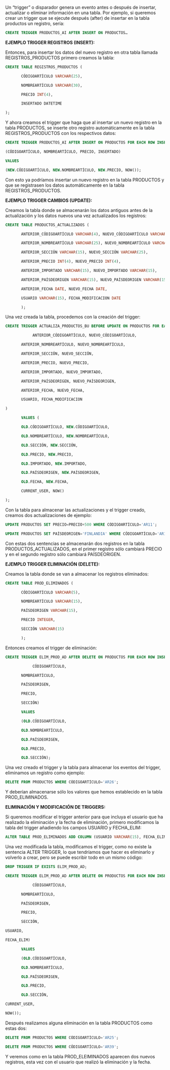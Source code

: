 Un “trigger” o disparador genera un evento antes o después de insertar, actualizar o eliminar información en una tabla. Por ejemplo, si queremos crear un trigger que se ejecute después (after) de insertar en la tabla productos un registro, sería:

```sql
CREATE TRIGGER PRODUCTOS_AI AFTER INSERT ON PRODUCTOS…
```

**EJEMPLO TRIGGER REGISTROS (INSERT):**

Entonces, para insertar los datos del nuevo registro en otra tabla llamada REGISTROS_PRODUCTOS primero creamos la tabla:

```sql
CREATE TABLE REGISTROS_PRODUCTOS (

       CÓDIGOARTÍCULO VARCHAR(25),

       NOMBREARTÍCULO VARCHAR(30),

       PRECIO INT(4),

       INSERTADO DATETIME

);
```

Y ahora creamos el trigger que haga que al insertar un nuevo registro en la tabla PRODUCTOS, se inserte otro registro automáticamente en la tabla REGISTROS_PRODUCTOS con los respectivos datos:

```sql
CREATE TRIGGER PRODUCTOS_AI AFTER INSERT ON PRODUCTOS FOR EACH ROW INSERT INTO REG_PRODUCTOS

(CÓDIGOARTÍCULO, NOMBREARTÍCULO, PRECIO, INSERTADO)

VALUES

(NEW.CÓDIGOARTÍCULO, NEW.NOMBREARTÍCULO, NEW.PRECIO, NOW());
```

Con esto ya podríamos insertar un nuevo registro en la tabla PRODUCTOS y que se registrasen los datos automáticamente en la tabla REGISTROS_PRODUCTOS.

**EJEMPLO TRIGGER CAMBIOS (UPDATE):**

Creamos la tabla donde se almacenarán los datos antiguos antes de la actualización y los datos nuevos una vez actualizados los registros:

```sql
CREATE TABLE PRODUCTOS_ACTUALIZADOS (

       ANTERIOR_CÓDIGOARTÍCULO VARCHAR(4), NUEVO_CÓDIGOARTÍCULO VARCHAR(4),

       ANTERIOR_NOMBREARTÍCULO VARCHAR(25), NUEVO_NOMBREARTÍCULO VARCHAR(25),

       ANTERIOR_SECCIÓN VARCHAR(15), NUEVO_SECCIÓN VARCHAR(25),

       ANTERIOR_PRECIO INT(4), NUEVO_PRECIO INT(4),

       ANTERIOR_IMPORTADO VARCHAR(15), NUEVO_IMPORTADO VARCHAR(15),

       ANTERIOR_PAÍSDEORIGEN VARCHAR(15), NUEVO_PAÍSDEORIGEN VARCHAR(15),

       ANTERIOR_FECHA DATE, NUEVO_FECHA DATE,

       USUARIO VARCHAR(15), FECHA_MODIFICACION DATE

       );
```

Una vez creada la tabla, procedemos con la creación del trigger:

```sql
CREATE TRIGGER ACTUALIZA_PRODUCTOS_BU BEFORE UPDATE ON PRODUCTOS FOR EACH ROW INSERT INTO PRODUCTOS_ACTUALIZADOS (

            ANTERIOR_CÓDIGOARTÍCULO, NUEVO_CÓDIGOARTÍCULO,

       ANTERIOR_NOMBREARTÍCULO, NUEVO_NOMBREARTÍCULO,

       ANTERIOR_SECCIÓN, NUEVO_SECCIÓN,

       ANTERIOR_PRECIO, NUEVO_PRECIO,

       ANTERIOR_IMPORTADO, NUEVO_IMPORTADO,

       ANTERIOR_PAÍSDEORIGEN, NUEVO_PAÍSDEORIGEN,

       ANTERIOR_FECHA, NUEVO_FECHA,

       USUARIO, FECHA_MODIFICACION

)

       VALUES (

       OLD.CÓDIGOARTÍCULO, NEW.CÓDIGOARTÍCULO,

       OLD.NOMBREARTÍCULO, NEW.NOMBREARTÍCULO,

       OLD.SECCIÓN, NEW.SECCIÓN,

       OLD.PRECIO, NEW.PRECIO,

       OLD.IMPORTADO, NEW.IMPORTADO,

       OLD.PAÍSDEORIGEN, NEW.PAÍSDEORIGEN,

       OLD.FECHA, NEW.FECHA,

       CURRENT_USER, NOW()

);
```

Con la tabla para almacenar las actualizaciones y el trigger creado, creamos dos actualizaciones de ejemplo:

```sql
UPDATE PRODUCTOS SET PRECIO=PRECIO+500 WHERE CÓDIGOARTÍCULO='AR11';

UPDATE PRODUCTOS SET PAÍSDEORIGEN='FINLANDIA' WHERE CÓDIGOARTÍCULO='AR11';
```

Con estas dos sentencias se almacenarán dos registros en la tabla PRODUCTOS_ACTUALIZADOS, en el primer registro sólo cambiará PRECIO y en el segundo registro sólo cambiará PAÍSDEORIGEN.

**EJEMPLO TRIGGER ELIMINACIÓN (DELETE):**

Creamos la tabla donde se van a almacenar los registros eliminados:

```sql
CREATE TABLE PROD_ELIMINADOS (

       CÓDIGOARTÍCULO VARCHAR(5),

       NOMBREARTÍCULO VARCHAR(15),

       PAÍSDEORIGEN VARCHAR(15),

       PRECIO INTEGER,

       SECCIÓN VARCHAR(15)

       );
```

Entonces creamos el trigger de eliminación:

```sql
CREATE TRIGGER ELIM_PROD_AD AFTER DELETE ON PRODUCTOS FOR EACH ROW INSERT INTO PROD_ELIMINADOS (

            CÓDIGOARTÍCULO,

       NOMBREARTÍCULO,

       PAÍSDEORIGEN,

       PRECIO,

       SECCIÓN)

       VALUES

       (OLD.CÓDIGOARTÍCULO,

       OLD.NOMBREARTÍCULO,

       OLD.PAÍSDEORIGEN,

       OLD.PRECIO,

       OLD.SECCIÓN);
```

Una vez creado el trigger y la tabla para almacenar los eventos del trigger, eliminamos un registro como ejemplo:

```sql
DELETE FROM PRODUCTOS WHERE CÓDIGOARTÍCULO='AR26';
```

Y deberían almacenarse sólo los valores que hemos establecido en la tabla PROD_ELIMINADOS.

**ELIMINACIÓN Y MODIFICACIÓN DE TRIGGERS:**

Si queremos modificar el trigger anterior para que incluya el usuario que ha realizado la eliminación y la fecha de eliminación, primero modificamos la tabla del trigger añadiendo los campos USUARIO y FECHA_ELIM:

```sql
ALTER TABLE PROD_ELIMINADOS ADD COLUMN (USUARIO VARCHAR(15), FECHA_ELIM DATE);
```

Una vez modificada la tabla, modificamos el trigger, como no existe la sentencia ALTER TRIGGER, lo que tendríamos que hacer es eliminarlo y volverlo a crear, pero se puede escribir todo en un mismo código:

```sql
DROP TRIGGER IF EXISTS ELIM_PROD_AD;

CREATE TRIGGER ELIM_PROD_AD AFTER DELETE ON PRODUCTOS FOR EACH ROW INSERT INTO PROD_ELIMINADOS (

            CÓDIGOARTÍCULO,

       NOMBREARTÍCULO,

       PAÍSDEORIGEN,

       PRECIO,

       SECCIÓN,

USUARIO,

FECHA_ELIM)

       VALUES

       (OLD.CÓDIGOARTÍCULO,

       OLD.NOMBREARTÍCULO,

       OLD.PAÍSDEORIGEN,

       OLD.PRECIO,

       OLD.SECCIÓN,

CURRENT_USER,

NOW());
```

Después realizamos alguna eliminación en la tabla PRODUCTOS como estas dos:

```sql
DELETE FROM PRODUCTOS WHERE CÓDIGOARTÍCULO='AR25';

DELETE FROM PRODUCTOS WHERE CÓDIGOARTÍCULO='AR39';
```

Y veremos como en la tabla PROD_ELEIMINADOS aparecen dos nuevos registros, esta vez con el usuario que realizó la eliminación y la fecha.